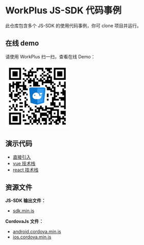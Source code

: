 # WorkPlus JS-SDK 代码事例

此仓库包含多个 JS-SDK 的使用代码事例，你可 clone 项目并运行。

## 在线 demo

请使用 WorkPlus 扫一扫，查看在线 Demo：

<p class="w6s-image">
  <img src="qrcode.png" alt="sdk demo" width="200px" />
</p>

## 演示代码

* [直接引入](https://github.com/WorkPlusFE/js-sdk-demo/tree/master/normal)
* [vue 技术栈](https://github.com/WorkPlusFE/js-sdk-demo/tree/master/vue)
* [react 技术栈](https://github.com/WorkPlusFE/js-sdk-demo/tree/master/react)

## 资源文件

**JS-SDK 输出文件：**

* <a href="https://open.workplus.io/static/js-sdk/sdk.min.1.0.1-alpha.0.js" download="sdk.min.js" >sdk.min.js</a>

**CordovaJs 文件：**

* <a href="https://open.workplus.io/static/android.cordova.min.js" download="android.cordova.min.js" >android.cordova.min.js</a>
* <a href="https://open.workplus.io/static/ios.cordova.min.js" download="ios.cordova.min.js" >ios.cordova.min.js</a>

